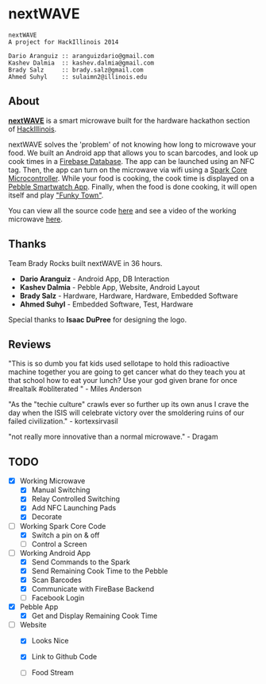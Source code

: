nextWAVE
=========

    nextWAVE
    A project for HackIllinois 2014

    Dario Aranguiz :: aranguizdario@gmail.com
    Kashev Dalmia  :: kashev.dalmia@gmail.com
    Brady Salz     :: brady.salz@gmail.com
    Ahmed Suhyl    :: sulaimn2@illinois.edu

## About

[**nextWAVE**](http://kashev.github.io/nextWAVE/) is a smart microwave built for the hardware hackathon section of [HackIllinois](http://www.hackillinois.org/).

nextWAVE solves the 'problem' of not knowing how long to microwave your food. We built an Android app that allows you to scan barcodes, and look up cook times in a [Firebase Database](https://www.firebase.com/). The app can be launched using an NFC tag. Then, the app can turn on the microwave via wifi using a [Spark Core Microcontroller](https://www.spark.io/). While your food is cooking, the cook time is displayed on a [Pebble Smartwatch App](https://getpebble.com/). Finally, when the food is done cooking, it will open itself and play ["Funky Town"](https://www.youtube.com/watch?v=HRDc31Co8sI).

You can view all the source code [here](https://github.com/kashev/nextWAVE) and see a video of the working microwave [here](https://www.youtube.com/watch?v=uaeWA7mdfUo).

## Thanks

Team Brady Rocks built nextWAVE in 36 hours.

- **Dario Aranguiz** - Android App, DB Interaction
- **Kashev Dalmia** - Pebble App, Website, Android Layout
- **Brady Salz** - Hardware, Hardware, Hardware, Embedded Software
- **Ahmed Suhyl** - Embedded Software, Test, Hardware

Special thanks to **Isaac DuPree** for designing the logo.

## Reviews

"This is so dumb you fat kids used sellotape to hold this radioactive machine together you are going to get cancer what do they teach you at that school how to eat your lunch? Use your god given brane for once  #realtalk   #obliterated " - Miles Anderson

"As the "techie culture" crawls ever so further up its own anus I crave the day when the ISIS will celebrate victory over the smoldering ruins of our failed civilization." - kortexsirvasil

"not really more innovative than a normal microwave." - Dragam

## TODO

- [X] Working Microwave
    - [X] Manual Switching
    - [X] Relay Controlled Switching 
    - [X] Add NFC Launching Pads
    - [X] Decorate
- [ ] Working Spark Core Code
    - [X] Switch a pin on & off
    - [ ] Control a Screen
- [ ] Working Android App
    - [X] Send Commands to the Spark
    - [X] Send Remaining Cook Time to the Pebble
    - [X] Scan Barcodes
    - [X] Communicate with FireBase Backend
    - [ ] Facebook Login
- [X] Pebble App
    - [X] Get and Display Remaining Cook Time
- [ ] Website
    - [X] Looks Nice
    - [X] Link to Github Code
    - [ ] Food Stream

